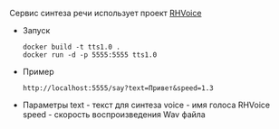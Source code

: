 Сервис синтеза речи использует проект [RHVoice](https://github.com/Olga-Yakovleva/RHVoice)
- Запуск
    ```shell
    docker build -t tts1.0 .
    docker run -d -p 5555:5555 tts1.0 
    ```
- Пример
    ```
    http://localhost:5555/say?text=Привет&speed=1.3
    ```
- Параметры 
    text - текст для синтеза
    voice - имя голоса RHVoice
    speed - скорость воспроизведения Wav файла
